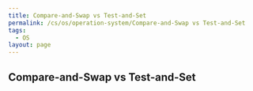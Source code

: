 ```yaml
---
title: Compare-and-Swap vs Test-and-Set
permalink: /cs/os/operation-system/Compare-and-Swap vs Test-and-Set
tags:
  - OS
layout: page
---
```


## Compare-and-Swap vs Test-and-Set

